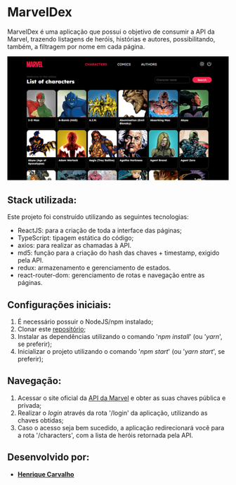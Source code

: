 # MarvelDex

MarvelDex é uma aplicação que possui o objetivo de consumir a API da Marvel, trazendo listagens de heróis, histórias e autores, possibilitando, também, a filtragem por nome em cada página.


![nav](./src/assets/images/screen_demo.png)



## Stack utilizada:

Este projeto foi construído utilizando as seguintes tecnologias:

- ReactJS: para a criação de toda a interface das páginas;
- TypeScript: tipagem estática do código;
- axios: para realizar as chamadas à API.
- md5: função para a criação do hash das chaves + timestamp, exigido pela API.
- redux: armazenamento e gerenciamento de estados.
- react-router-dom: gerenciamento de rotas e navegação entre as páginas.

## Configurações iniciais:

1. É necessário possuir o NodeJS/npm instalado;
2. Clonar este [repositório](https://github.com/henriquescarv/marveldex);
3. Instalar as dependências utilizando o comando '_npm install_' (ou '_yarn_', se preferir);
4. Inicializar o projeto utilizando o comando '_npm start_' (ou '_yarn start_', se preferir);

## Navegação:

1. Acessar o site oficial da [API da Marvel](https://developer.marvel.com/documentation/getting_started) e obter as suas chaves pública e privada;
2. Realizar o _login_ através da rota '/login' da aplicação, utilizando as chaves obtidas;
3. Caso o acesso seja bem sucedido, a aplicação redirecionará você para a rota '/characters', com a lista de heróis retornada pela API.




## Desenvolvido por:

- [**Henrique Carvalho**](https://github.com/henriquescarv)
